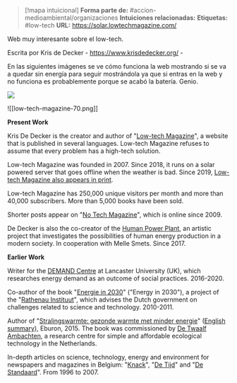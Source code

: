 > [!mapa intuicional]
> **Forma parte de:** #accion-medioambiental/organizaciones 
> **Intuiciones relacionadas:** 
> **Etiquetas:** #low-tech
> **URL:** https://solar.lowtechmagazine.com/

Web muy interesante sobre el low-tech.

Escrita por Kris de Decker - https://www.krisdedecker.org/ - 

En las siguientes imágenes se ve cómo funciona la web mostrando si se va a quedar sin energía para seguir mostrándola ya que si entras en la web y no funciona es probablemente porque se acabó la batería. Genio.

![](low-tech-magazine-100.png)

![[low-tech-magazine-70.png]]

**Present Work**

Kris De Decker is the creator and author of "[Low-tech Magazine](https://solar.lowtechmagazine.com)", a website that is published in several languages. Low-tech Magazine refuses to assume that every problem has a high-tech solution.

Low-tech Magazine was founded in 2007. Since 2018, it runs on a solar powered server that goes offline when the weather is bad. Since 2019, [Low-tech Magazine also appears in print](https://solar.lowtechmagazine.com/offline-reading.html). 

Low-tech Magazine has 250,000 unique visitors per month and more than 40,000 subscribers. More than 5,000 books have been sold.

Shorter posts appear on "[No Tech Magazine](http://www.notechmagazine.com/)", which is online since 2009.

De Decker is also the co-creator of the [Human Power Plant](http://www.humanpowerplant.be/), an artistic project that investigates the possibilities of human energy production in a modern society. In cooperation with Melle Smets. Since 2017.

**Earlier Work**

Writer for the [DEMAND Centre](http://www.demand.ac.uk/) at Lancaster University (UK), which researches energy demand as an outcome of social practices. 2016-2020.

Co-author of the book "[Energie in 2030](http://www.rathenau.nl/nieuws/nieuwsberichten/2011/09/is-onze-energie-in-2030-betaalbaar-betrouwbaar-en-schoon.html)" ("Energy in 2030"), a project of the "[Rathenau Instituut](http://www.rathenau.nl/en.html)", which advises the Dutch government on challenges related to science and technology. 2010-2011.

Author of "[Stralingswarmte: gezonde warmte met minder energie](http://eburon.nl/product/stralingsverwarming/)" ([English summary](http://www.lowtechmagazine.com/2015/02/heating-people-not-spaces.html)), Eburon, 2015. The book was commissioned by [De Twaalf Ambachten](http://www.de12ambachten.nl/enghome.html), a research centre for simple and affordable ecological technology in the Netherlands.

In-depth articles on science, technology, energy and environment for newspapers and magazines in Belgium: "[Knack](http://www.knack.be)", "[De Tijd](http://www.tijd.be)" and "[De Standaard](http://www.standaard.be)". From 1996 to 2007.